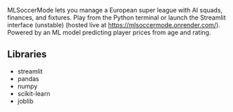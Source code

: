 MLSoccerMode lets you manage a European super league with AI squads, finances, and fixtures. Play from the Python terminal or launch the Streamlit interface (unstable) (hosted live at https://mlsoccermode.onrender.com/). Powered by an ML model predicting player prices from age and rating.

## Libraries
- streamlit
- pandas
- numpy
- scikit-learn
- joblib
